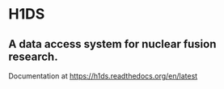 
# H1DS
## A data access system for nuclear fusion research.

Documentation at https://h1ds.readthedocs.org/en/latest
